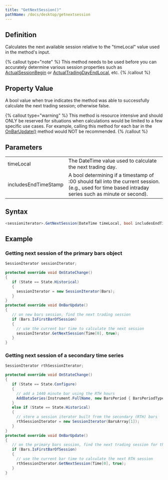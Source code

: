 ```yaml
---
title: "GetNextSession()"
pathName: /docs/desktop/getnextsession
---
```


## Definition

Calculates the next available session relative to the "timeLocal" value used in the method's input.

{% callout type="note" %}
This method needs to be used before you can accurately determine various session properties such as [ActualSessionBegin](/docs/desktop/actualsessionbegin) or [ActualTradingDayEndLocal](/docs/desktop/actualtradingdayendlocal), etc.
{% /callout %}

## Property Value

A bool value when true indicates the method was able to successfully calculate the next trading session; otherwise false.

{% callout type="warning" %}
This method is resource intensive and should ONLY be reserved for situations when calculations would be limited to a few specific use cases. For example, calling this method for each bar in the [OnBarUpdate()](/docs/desktop/onbarupdate) method would NOT be recommended.
{% /callout %}

## Parameters

|  |  |
| --- | --- |
| timeLocal | The DateTime value used to calculate the next trading day. |
| includesEndTimeStamp | A bool determining if a timestamp of <n>:00 should fall into the current session. (e.g., used for time based intraday series such as minute or second). |

## Syntax

```csharp
<sessioniterator>.GetNextSession(DateTime timeLocal, bool includesEndTimeStamp);
```

## Example

### Getting next session of the primary bars object

```csharp
SessionIterator sessionIterator;

protected override void OnStateChange()
{
   if (State == State.Historical)
   {
     sessionIterator = new SessionIterator(Bars);
   }
}
protected override void OnBarUpdate()
{
   // on new bars session, find the next trading session
   if (Bars.IsFirstBarOfSession)
   {
     // use the current bar time to calculate the next session
     sessionIterator.GetNextSession(Time[0], true);
   }
}
```

### Getting next session of a secondary time series

```csharp
SessionIterator rthSessionIterator;

protected override void OnStateChange()
{
   if (State == State.Configure)
   {
     // add a 1440 minute bar using the RTH hours
     AddDataSeries(Instrument.FullName, new BarsPeriod { BarsPeriodType = BarsPeriodType.Minute, Value = 1440 }, "CME US Index Futures RTH");
   }
   else if (State == State.Historical)
   {
     // store a session iterator built from the secondary (RTH) bars
     rthSessionIterator = new SessionIterator(BarsArray[1]);
   }
}
protected override void OnBarUpdate()
{
   // on the primary bars session, find the next trading session for the RTH bars
   if (Bars.IsFirstBarOfSession)
   {
     // use the current bar time to calculate the next RTH session
     rthSessionIterator.GetNextSession(Time[0], true);
   }
}
```
